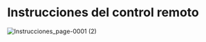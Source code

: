 # Instrucciones del control remoto

![Instrucciones_page-0001 (2)](https://github.com/javca01/Selfbalancing-Kit-de-LEGO-EV3/assets/42346345/d4dd13f6-c4fa-4926-953e-70d7f196984c)
